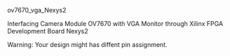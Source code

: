ov7670_vga_Nexys2

Interfacing Camera Module OV7670 with VGA Monitor through Xilinx FPGA Development Board Nexys2

Warning:
  Your design might has diffent pin assignment.
 
